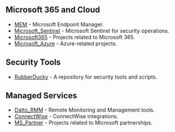## Microsoft 365 and Cloud
- [MEM](https://github.com/madhuperera/MEM) - Microsoft Endpoint Manager.
- [Microsoft_Sentinel](https://github.com/madhuperera/Microsoft_Sentinel) - Microsoft Sentinel for security operations.
- [Microsoft365](https://github.com/madhuperera/Microsoft365) - Projects related to Microsoft 365.
- [Microsoft_Azure](https://github.com/madhuperera/Microsoft_Azure) - Azure-related projects.

## Security Tools
- [RubberDucky](https://github.com/madhuperera/RubberDucky) - A repository for security tools and scripts.

## Managed Services
- [Datto_RMM](https://github.com/madhuperera/Datto_RMM) - Remote Monitoring and Management tools.
- [ConnectWise](https://github.com/madhuperera/ConnectWise) - ConnectWise integrations.
- [MS_Partner](https://github.com/madhuperera/MS_Partner) - Projects related to Microsoft partnerships.
